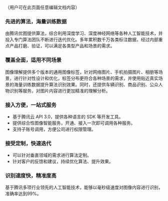 
（用户可在此页面任意编辑文档内容）

### 先进的算法，海量训练数据
由腾讯优图提供算法，综合利用深度学习、深度神经网络等各种人工智能技术，并投入专门算法团队不断进行迭代优化。多年累积数千万各类标注数据，经过内部重点产品打磨、验证，可以满足各类型产品和场景的需求。

### 覆盖全面，适用不同场景
图像理解提供多个版本的通用图像标签，针对网络图片、手机拍摄图片、相册等场景，进行针对性设计和优化，标签分布更符合各种场景的需求，并使用贴近真实场景的海量训练数据提升算法识别效果。同时，还提供车辆识别、商品识别、公众人物识别等服务，对图片内容进行更加精准的理解分析。

### 接入方便，一站式服务
- 基于腾讯云 API 3.0，提供各种语言的 SDK 等开发工具。
- 提供综合性图像智能服务，开通、接入一次即可调用各种服务。
- 支持子账号调用，方便公司进行权限管理。

### 接受定制，快速迭代
- 可以针对垂直领域的需求进行算法定制。
- 针对客户的反馈和建议，持续优化算法、提升效果。

### 识别速度快，精准度高
基于腾讯多项行业领先的人工智能技术，能够以毫秒级速度对图像内容进行识别，准确率达到99%。  

